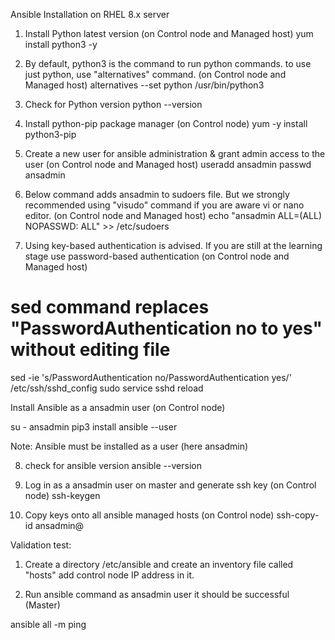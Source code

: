 Ansible Installation on RHEL 8.x server
1. Install Python latest version (on Control node and Managed host)
yum install python3 -y

2. By default, python3 is the command to run python commands. to use just python, use "alternatives" command. (on Control node and Managed host)
 alternatives --set python /usr/bin/python3

3. Check for Python version
python --version

4. Install python-pip package manager (on Control node)
yum -y install python3-pip

5. Create a new user for ansible administration & grant admin access to the user (on Control node and Managed host)
useradd ansadmin
passwd ansadmin

6. Below command adds ansadmin to sudoers file. But we strongly recommended using "visudo" command if you are aware vi or nano editor. (on Control node and Managed host)
echo "ansadmin ALL=(ALL) NOPASSWD: ALL" >> /etc/sudoers

7. Using key-based authentication is advised. If you are still at the learning stage use password-based authentication (on Control node and Managed host)

# sed command replaces "PasswordAuthentication no to yes" without editing file 
 sed -ie 's/PasswordAuthentication no/PasswordAuthentication yes/' /etc/ssh/sshd_config
 sudo service sshd reload

Install Ansible as a ansadmin user (on Control node)

su - ansadmin
pip3 install ansible --user

Note: Ansible must be installed as a user (here ansadmin)

8. check for ansible version
ansible --version

9. Log in as a ansadmin user on master and generate ssh key (on Control node)
ssh-keygen

10. Copy keys onto all ansible managed hosts (on Control node)
ssh-copy-id ansadmin@<target-server>

Validation test:

1. Create a directory /etc/ansible and create an inventory file called "hosts" add control node IP address in it.

2. Run ansible command as ansadmin user it should be successful (Master)

ansible all -m ping
